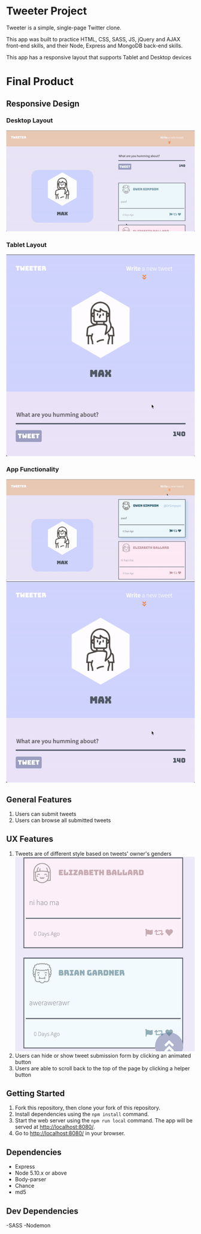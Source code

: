 # Tweeter Project

Tweeter is a simple, single-page Twitter clone.

This app was built to practice HTML, CSS, SASS, JS, jQuery and AJAX front-end skills, and their Node, Express and MongoDB back-end skills.

This app has a responsive layout that supports Tablet and Desktop devices

# Final Product

## Responsive Design

### Desktop Layout
!["Desktop Layout"](https://github.com/MaxWong03/tweeter/blob/master/docs/desktop.gif)

### Tablet Layout
!["Tablet Layout"](https://github.com/MaxWong03/tweeter/blob/master/docs/tablet.gif)

### App Functionality
!["Buttons Functionality"](https://github.com/MaxWong03/tweeter/blob/master/docs/button.gif)
!["Submitting Tweets"](https://github.com/MaxWong03/tweeter/blob/master/docs/tablet.gif)

## General Features

1) Users can submit tweets
2) Users can browse all submitted tweets
   
## UX Features
1) Tweets are of different style based on tweets' owner's genders
!["style"](https://github.com/MaxWong03/tweeter/blob/master/docs/genderStyle.png)
2) Users can hide or show tweet submission form by clicking an animated button
3) Users are able to scroll back to the top of the page by clicking a helper button 

## Getting Started

1. Fork this repository, then clone your fork of this repository.
2. Install dependencies using the `npm install` command.
3. Start the web server using the `npm run local` command. The app will be served at <http://localhost:8080/>.
4. Go to <http://localhost:8080/> in your browser.

## Dependencies

- Express
- Node 5.10.x or above
- Body-parser
- Chance
- md5

## Dev Dependencies

-SASS
-Nodemon
